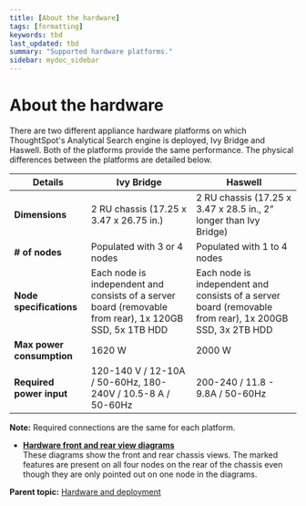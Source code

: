 ```yaml
---
title: [About the hardware]
tags: [formatting]
keywords: tbd
last_updated: tbd
summary: "Supported hardware platforms."
sidebar: mydoc_sidebar
---
```

# About the hardware

There are two different appliance hardware platforms on which ThoughtSpot's Analytical Search engine is deployed, Ivy Bridge and Haswell. Both of the platforms provide the same performance. The physical differences between the platforms are detailed below.

|Details|Ivy Bridge|Haswell|
|-------|----------|-------|
|**Dimensions**|2 RU chassis \(17.25 x 3.47 x 26.75 in.\)|2 RU chassis \(17.25 x 3.47 x 28.5 in., 2” longer than Ivy Bridge\)|
|**\# of nodes**|Populated with 3 or 4 nodes|Populated with 1 to 4 nodes|
|**Node specifications**|Each node is independent and consists of a server board \(removable from rear\), 1x 120GB SSD, 5x 1TB HDD|Each node is independent and consists of a server board \(removable from rear\), 1x 200GB SSD, 3x 2TB HDD|
|**Max power consumption**|1620 W|2000 W|
|**Required power input**|120-140 V / 12-10A / 50-60Hz, 180-240V / 10.5-8 A / 50-60Hz|200-240 / 11.8 - 9.8A / 50-60Hz|

**Note:** Required connections are the same for each platform.

-   **[Hardware front and rear view diagrams](../../appliance/physical/hardware_front_and_rear_view_diagrams.html)**  
These diagrams show the front and rear chassis views. The marked features are present on all four nodes on the rear of the chassis even though they are only pointed out on one node in the diagrams.

**Parent topic:** [Hardware and deployment](../../appliance/physical/hardware_and_deployment.html)

